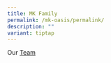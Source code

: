 ```yaml
---
title: MK Family
permalink: /mk-oasis/permalink/
description: ""
variant: tiptap
---
```

<p>Our <a href="\Files\Our_Team" rel="noopener noreferrer nofollow" target="_blank">Team</a></p>